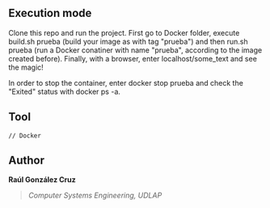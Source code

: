 ## Execution mode
Clone this repo and run the project. First go to Docker folder, execute build.sh prueba (build your image as with tag "prueba") and then run.sh prueba (run a Docker conatiner with name "prueba", according to the image created before). Finally, with a browser, enter localhost/some_text and see the magic!

In order to stop the container, enter docker stop prueba and check the "Exited" status with docker ps -a.

## Tool
```[Docker]
// Docker
```

## Author
**Raúl González Cruz**
>*Computer Systems Engineering, UDLAP*